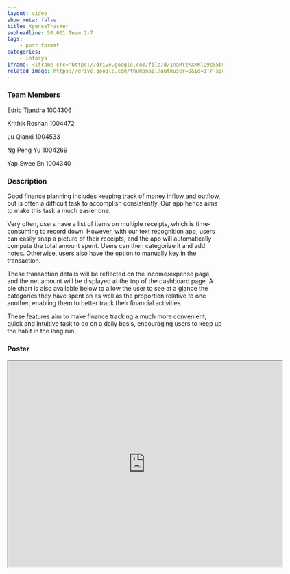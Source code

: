 ```yaml
---
layout: video
show_meta: false
title: XpenseTracker
subheadline: 50.001 Team 1-7
tags:
    - post format
categories:
    - infosys
iframe: <iframe src="https://drive.google.com/file/d/1naRYzKXKKlQ9s55bPSlQFXBbwV0q_tce/preview" width="320" height="240"></iframe>
related_image: https://drive.google.com/thumbnail?authuser=0&id=1Tr-xz8QmXDYZwJECqkMsmsZ_A2tk-aaC&sz=w300-h300-p-k-nu-iv1
---
```


### Team Members

Edric Tjandra  1004306

Krithik Roshan 1004472

Lu Qianxi  1004533

Ng Peng Yu  1004269

Yap Swee En  1004340  

### Description

Good finance planning includes keeping track of money inflow and outflow, but is often a difficult task to accomplish consistently. Our app hence aims to make this task a much easier one.

Very often, users have a list of items on multiple receipts, which is time-consuming to record down. However, with our text recognition app, users can easily snap a picture of their receipts, and the app will automatically compute the total amount spent. Users can then categorize it and add notes. Otherwise, users also have the option to manually key in the transaction.

These transaction details will be reflected on the income/expense page, and the net amount will be displayed at the top of the dashboard page. A pie chart is also available below to allow the user to see at a glance the categories they have spent on as well as the proportion relative to one another, enabling them to better track their financial activities.

These features aim to make finance tracking a much more convenient, quick and intuitive task to do on a daily basis, encouraging users to keep up the habit in the long run.

### Poster

<iframe src="https://drive.google.com/file/d/1Tr-xz8QmXDYZwJECqkMsmsZ_A2tk-aaC/preview" width="640" height="480"></iframe>

